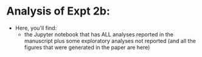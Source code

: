 
# Analysis of Expt 2b:

* Here, you'll find:
  * the Jupyter notebook that has ALL analyses reported in the manuscript plus some exploratory analyses not reported (and all the figures that were generated in the paper are here)
